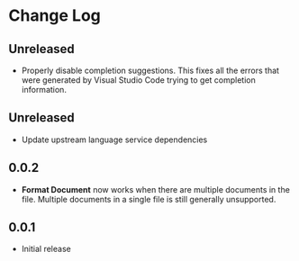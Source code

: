 # Change Log

## Unreleased
- Properly disable completion suggestions.  This fixes all the errors that were generated by Visual Studio Code trying to get completion information.

## Unreleased
- Update upstream language service dependencies

## 0.0.2
- **Format Document** now works when there are multiple documents in the file.  Multiple documents in a single file is still generally unsupported.

## 0.0.1
- Initial release
